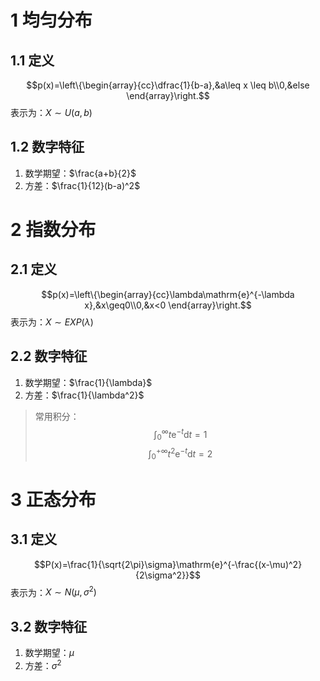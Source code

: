 # 1 均匀分布
## 1.1 定义
$$p(x)=\left\{\begin{array}{cc}\dfrac{1}{b-a},&a\leq x \leq b\\0,&else
\end{array}\right.$$
表示为：$X\sim U(a,b)$
## 1.2 数字特征
1. 数学期望：$\frac{a+b}{2}$
2. 方差：$\frac{1}{12}(b-a)^2$

# 2 指数分布
## 2.1 定义
$$p(x)=\left\{\begin{array}{cc}\lambda\mathrm{e}^{-\lambda x},&x\geq0\\0,&x<0
\end{array}\right.$$
表示为：$X\sim EXP(\lambda)$
## 2.2 数字特征
1. 数学期望：$\frac{1}{\lambda}$
2. 方差：$\frac{1}{\lambda^2}$

> 常用积分：
> $$\int^{\infty}_{0}t\mathrm{e}^{-t}\mathrm{d}t=1$$
> $$\int^{+\infty}_{0}t^2\mathrm{e}^{-t}\mathrm{d}t=2$$

# 3 正态分布
## 3.1 定义
$$P(x)=\frac{1}{\sqrt{2\pi}\sigma}\mathrm{e}^{-\frac{(x-\mu)^2}{2\sigma^2}}$$
表示为：$X\sim N(\mu,\sigma^2)$

## 3.2 数字特征
1. 数学期望：$\mu$
2. 方差：$\sigma^2$

